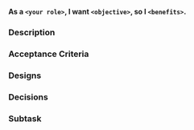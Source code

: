 **As a `<your role>`,
I want `<objective>`,
so I `<benefits>`.**

### Description
<!-- Short and concise description -->


### Acceptance Criteria
<!-- Acceptance criteria -->

### Designs
<!-- Designs relating to this story -->

### Decisions
<!-- Any important decisions -->

### Subtask
<!-- What work need to be done to complete this story -->
